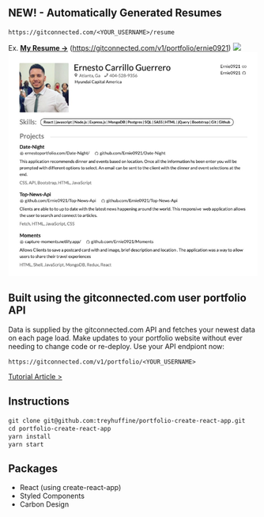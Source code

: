 ## NEW! - Automatically Generated Resumes
```
https://gitconnected.com/<YOUR_USERNAME>/resume
```
Ex. **[My Resume →](https://gitconnected.com/v1/portfolio/ernie0921)** (https://gitconnected.com/v1/portfolio/ernie0921)
![](./public/react-resume.gif)
![](./public/resumescreenshot.jpeg)

## Built using the gitconnected.com user portfolio API
Data is supplied by the gitconnected.com API and fetches your newest data on each page load. Make updates to your portfolio website without ever needing to change code or re-deploy. Use your API endpiont now:

```
https://gitconnected.com/v1/portfolio/<YOUR_USERNAME>
```

[Tutorial Article >](https://levelup.gitconnected.com/build-an-awesome-developer-portfolio-website-using-react-667abd7bab4d?source=friends_link&sk=128b34f902f9363ef9f6f18125e58b06)

## Instructions
```
git clone git@github.com:treyhuffine/portfolio-create-react-app.git
cd portfolio-create-react-app
yarn install
yarn start
```

## Packages
- React (using create-react-app)
- Styled Components
- Carbon Design
